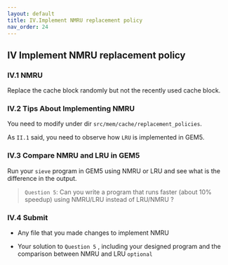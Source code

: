 ```yaml
---
layout: default
title: IV.Implement NMRU replacement policy
nav_order: 24
---
```


## IV Implement NMRU replacement policy

### IV.1 NMRU

Replace the cache block randomly but not the recently used cache block.

### IV.2 Tips About Implementing NMRU

You need to modify under dir `src/mem/cache/replacement_policies`.

As `II.1` said, you need to observe how `LRU` is implemented in GEM5.

### IV.3 Compare NMRU and LRU in GEM5

Run your `sieve` program in GEM5 using NMRU or LRU and see what is the difference in the output.

> `Question 5`: Can you write a program that runs faster (about 10% speedup) using NMRU/LRU instead of LRU/NMRU ?

### IV.4 Submit

- Any file that you made changes to implement NMRU

- Your solution to `Question 5` , including your designed program and the comparison between NMRU and LRU `optional`
